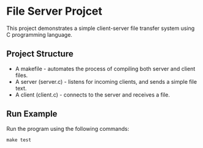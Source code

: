 # File Server Projcet

This project demonstrates a simple client-server file transfer system using C programming language.

## Project Structure

* A makefile - automates the process of compiling both server and client files.
* A server (server.c) - listens for incoming clients, and sends a simple file text.
* A client (client.c) - connects to the server and receives a file.

## Run Example

Run the program using the following commands:

``` shell
make test
```
